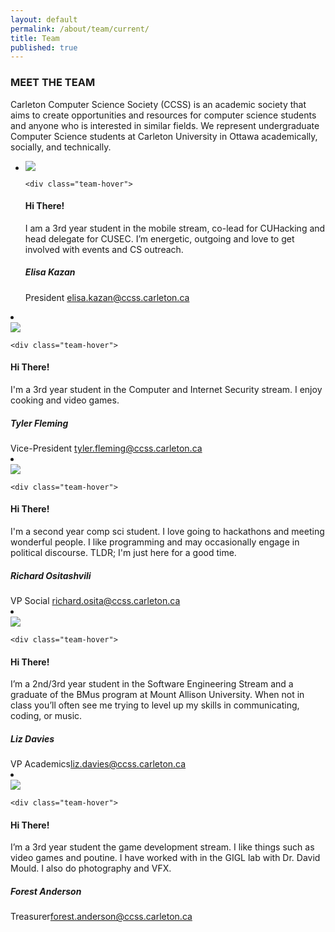 ```yaml
---
layout: default
permalink: /about/team/current/
title: Team
published: true
---
```



  <div class="heading-title text-center">
  <h3 class="text-uppercase">MEET THE TEAM </h3>
  <p class="p-top-30 half-txt">Carleton Computer Science Society (CCSS) is an academic society that aims to create opportunities and resources for computer science students and anyone who is interested in similar fields. We represent undergraduate Computer Science students at Carleton University in Ottawa academically, socially, and technically.</p>


<div class = "content-team">
<ul >


<!-- ----Person 1 -->
<li >
<div class="team-member">
    <div class="team-img" >
  <img src="/images/about-pics/elisa_kazan.jpg" class="img-responsive">
    </div>

    <div class="team-hover">
  <div class="desk">
  <h4>Hi There!</h4>
  <p>I am a 3rd year student in the mobile stream, co-lead for CUHacking and head delegate for CUSEC. I’m energetic, outgoing and love to get involved with events and CS outreach.</p>
    </div>
        </div>


  <div class="team-title">
  <h5>Elisa Kazan</h5>
  <span>President <span> <a href= "mailto:elisa.kazan@ccss.carleton.ca" target="_top">  elisa.kazan@ccss.carleton.ca</a> </span> </span>
      </div>
</div>
</li>

<!-- ----Person 2 -->
<li>
<div class="team-member">
    <div class="team-img">
  <img img src="/images/about-pics/tyler_fleming.jpg" class="img-responsive">
    </div>

    <div class="team-hover">
  <div class="desk">
  <h4>Hi There!</h4>
  <p>I'm a 3rd year student in the Computer and Internet Security stream. I enjoy cooking and video games.</p>
    </div>
        </div>


  <div class="team-title">
  <h5>Tyler Fleming</h5>
  <span>Vice-President <span> <a href ="mailto:tyler.fleming@ccss.carleton.ca" target="_top"> tyler.fleming@ccss.carleton.ca </a></span> </span>
      </div>
</div>
</li>


<!-- ----Person 3 -->
<li>
<div class="team-member">
    <div class="team-img">
  <img img src="/images/about-pics/richard_ositashvili.jpg" class="img-responsive">
    </div>

    <div class="team-hover">
  <div class="desk">
  <h4>Hi There!</h4>
  <p>I'm a second year comp sci student. I love going to hackathons and meeting wonderful people. I like programming and may occasionally engage in political discourse. TLDR; I'm just here for a good time.</p>
    </div>
        </div>


  <div class="team-title">
  <h5>Richard Ositashvili</h5>
  <span>VP Social <span> <a href ="mailto:richard.osita@ccss.carleton.ca" target ="_top">richard.osita@ccss.carleton.ca </a></span> </span>
      </div>
</div>
</li>

<!-- ----Person 5 -->
<li>
<div class="team-member">
    <div class="team-img">
  <img img src="/images/about-pics/liz_davies.jpg" class="img-responsive">
    </div>

    <div class="team-hover">
  <div class="desk">
  <h4>Hi There!</h4>
  <p>I’m a 2nd/3rd year student in the Software Engineering Stream and a graduate of the BMus program at Mount Allison University. When not in class you’ll often see me trying to level up my skills in communicating, coding, or music.</p>
    </div>
        </div>


  <div class="team-title">
  <h5>Liz Davies</h5>
  <span>VP Academics<span><a href ="mailto:liz.davies@ccss.carleton.ca" target="_top">liz.davies@ccss.carleton.ca </a></span> </span>
      </div>
</div>
</li>

<!-- ----Person 4 -->
<!-- <li>
<div class="team-member">
    <div class="team-img">
  <img img src="/images/about-pics/bernard_laveaux.jpg" class="img-responsive">
    </div>

    <div class="team-hover">
  <div class="desk">
  <h4>Hi There!</h4>
  <p>I’m a 3rd year student in the computer and internet security stream. I’m a former Wealthsimple and Shopify intern interested in designing unique and useful software libraries and services, like Ruby gems and small projects.</p>
    </div>
        </div>


  <div class="team-title">
  <h5>Bernard Laveaux</h5>
  <span>VP Academics <span><a href="mailto:bernard.laveaux@ccss.carleton.ca" target ="_top">bernard.laveaux@ccss.carleton.ca</a></span> </span>
      </div>
</div> -->
<!-- </li> -->




<!-- ----Person 6 -->
<li>
<div class="team-member">
    <div class="team-img">
  <img img src="/images/about-pics/forest_anderson.jpg" class="img-responsive">
    </div>

    <div class="team-hover">
  <div class="desk">
  <h4>Hi There!</h4>
  <p>I’m a 3rd year student the game development stream. I like things such as video games and poutine. I have worked with in the GIGL lab with Dr. David Mould. I also do photography and VFX.</p>
    </div>
        </div>


  <div class="team-title">
  <h5>Forest Anderson</h5>
  <span>Treasurer<span><a href ="mailto:forest.anderson@ccss.carleton.ca" target="_top">forest.anderson@ccss.carleton.ca </a></span> </span>
      </div>
</div>
</li>







</ul>
</div>
